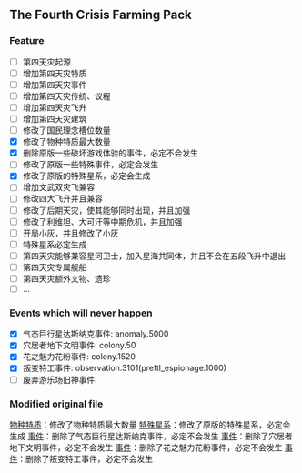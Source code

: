 ## The Fourth Crisis Farming Pack

### Feature
- [ ] 第四天灾起源
- [ ] 增加第四天灾特质
- [ ] 增加第四天灾事件
- [ ] 增加第四天灾传统、议程
- [ ] 增加第四天灾飞升
- [ ] 增加第四天灾建筑
- [ ] 修改了国民理念槽位数量
- [x] 修改了物种特质最大数量
- [x] 删除原版一些破坏游戏体验的事件，必定不会发生
- [ ] 修改了原版一些特殊事件，必定会发生
- [x] 修改了原版的特殊星系，必定会生成
- [ ] 增加文武双灾飞兼容
- [ ] 修改四大飞升并且兼容
- [ ] 修改了后期天灾，使其能够同时出现，并且加强
- [ ] 修改了利维坦、大可汗等中期危机，并且加强
- [ ] 开局小灰，并且修改了小灰
- [ ] 特殊星系必定生成
- [ ] 第四天灾能够兼容星河卫士，加入星海共同体，并且不会在五段飞升中退出
- [ ] 第四天灾专属舰船
- [ ] 第四天灾额外文物、遗珍
- [ ] ...

### Events which will never happen
- [x] 气态巨行星达斯纳克事件: anomaly.5000
- [x] 穴居者地下文明事件: colony.50
- [x] 花之魅力花粉事件: colony.1520
- [x] 叛变特工事件: observation.3101(preftl_espionage.1000)
- [ ] 废弃游乐场旧神事件: 
<!-- - [ ] 叛变科学家事件 -->

### Modified original file
[物种特质](common\species_archetypes\00_species_archetypes.txt)：修改了物种特质最大数量
[特殊星系](common\solar_system_initializers)：修改了原版的特殊星系，必定会生成
[事件](events\anomaly_events_4.txt)：删除了气态巨行星达斯纳克事件，必定不会发生
[事件](events\colony_events_1.txt)：删除了穴居者地下文明事件，必定不会发生
[事件](events\colony_events_2.txt)：删除了花之魅力花粉事件，必定不会发生
[事件](events\first_contact_dlc_espionage_events.txt)：删除了叛变特工事件，必定不会发生
